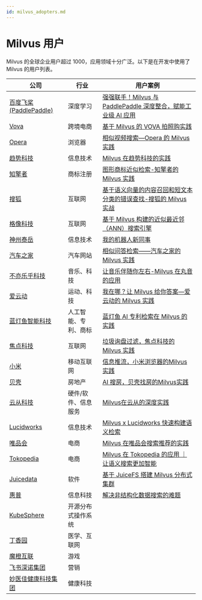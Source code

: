 ```yaml
---
id: milvus_adopters.md
---
```


# Milvus 用户

Milvus 的全球企业用户超过 1000，应用领域十分广泛。以下是在开发中使用了 Milvus 的用户列表。

| **公司**                                                     | **行业**             | **用户案例**                                                 |
| ------------------------------------------------------------ | -------------------- | ------------------------------------------------------------ |
| [百度飞桨 (PaddlePaddle) ](https://www.paddlepaddle.org.cn/) | 深度学习             | [强强联手！Milvus 与 PaddlePaddle 深度整合，赋能工业级 AI 应用](https://mp.weixin.qq.com/s?__biz=MzUzMDI5OTA5NQ==&mid=2247488460&idx=1&sn=6ef8475a8cae27c2017d2da7e9b6e40e&chksm=fa52b274cd253b62ac53a5ada257b438509398611ba43288043c2340b1570eead10488894f6e&scene=178&cur_album_id=1652686485898231817#rd) |
| [Vova](https://www.vova.com/about-us.html)                   | 跨境电商             | [基于 Milvus 的 VOVA 拍照购实践](https://mp.weixin.qq.com/s?__biz=MzUzMDI5OTA5NQ==&mid=2247488314&idx=1&sn=fb2c866cb0dc27fc17ad249fb9b920b8&chksm=fa52b282cd253b945d8ecb0b3a8af72134d5f6e9050516d045115c2ed3320c3ef6ac87e89729&scene=178&cur_album_id=1652686485898231817#rd) |
| [Opera](https://baike.baidu.com/item/Opera浏览器)            | 浏览器               | [相似视频搜索—Opera 的 Milvus 实践](https://mp.weixin.qq.com/s?__biz=MzUzMDI5OTA5NQ==&mid=2247488289&idx=1&sn=9a20fd574dc27b2c7600f05faa5baf4f&chksm=fa52b299cd253b8f2066742526694f5d5699a2630791890f67ce965451291a2c141b32f406d2&scene=178&cur_album_id=1652686485898231817#rd) |
| [趋势科技](https://baike.baidu.com/item/趋势科技)            | 信息技术             | [Milvus 在趋势科技的实践](https://mp.weixin.qq.com/s?__biz=MzUzMDI5OTA5NQ==&mid=2247488043&idx=1&sn=1c3fbe7a61b7fc340f34eac9a06fc0e8&chksm=fa52b393cd253a85d0fc5c29b4a0865505a02ffe61e65129e1913b0f6e20605ee6a44e7ff13a&scene=178&cur_album_id=1652686485898231817#rd) |
| [知擎者](https://login.zqz510.com/login)                     | 商标注册             | [图形商标近似检索-知擎者的 Milvus 实践](https://mp.weixin.qq.com/s?__biz=MzUzMDI5OTA5NQ==&mid=2247487944&idx=1&sn=9a45f77720404e44a9d9245610101f75&chksm=fa52b070cd253966eadc9ce433fa052768c1f2ee98edfd5cf27f0286114766366b5444d5bd24&scene=178&cur_album_id=1652686485898231817#rd) |
| [搜狐](https://baike.baidu.com/item/搜狐)                    | 互联网               | [基于语义向量的内容召回和短文本分类的错误查找-搜狐的 Milvus 实战](https://mp.weixin.qq.com/s?__biz=MzUzMDI5OTA5NQ==&mid=2247487908&idx=1&sn=3f0fe43c00d38cd30c18251d6d2404d1&chksm=fa52b01ccd25390a44107eae0e34c365a6153a0ebe88eba624b867a0bcdc529f81a4b766d24e&scene=178&cur_album_id=1652686485898231817#rd) |
| [格像科技](http://www.ufotosoft.com/)                        | 互联网               | [基于 Milvus 构建的近似最近邻（ANN）搜索引擎](https://mp.weixin.qq.com/s?__biz=MzUzMDI5OTA5NQ==&mid=2247487301&idx=1&sn=846dcb5c41d19e543311908abf52e0d9&chksm=fa52aefdcd2527ebdb6ec38e77322e51f98f148144867a4dd3cb4dc032289b9525c0b62e12c4&scene=178&cur_album_id=1652686485898231817#rd) |
| [神州泰岳](https://baike.baidu.com/item/神州泰岳)            | 信息技术             | [我的机器人新同事](https://mp.weixin.qq.com/s?__biz=MzUzMDI5OTA5NQ==&mid=2247487049&idx=1&sn=2d0572e7e1a6be8bd74eb794450ce383&chksm=fa52aff1cd2526e73071ae0d3c6a0562d599ece658eb1c986118f17787d085eea4772e449477&scene=178&cur_album_id=1652686485898231817#rd) |
| [汽车之家](https://baike.baidu.com/item/汽车之家/81714)      | 汽车网站             | [相似问答检索——汽车之家的 Milvus 实践](https://mp.weixin.qq.com/s?__biz=MzUzMDI5OTA5NQ==&mid=2247486527&idx=1&sn=0c8f7736010b915af641d07f608aa185&chksm=fa52ad87cd252491760c9dc576e2eb0cefae0a1bcdcbcfe88aa4b4a4b06edc97799da3630d6b&scene=178&cur_album_id=1652686485898231817#rd) |
| [不亦乐乎科技](https://enjoymusic.ai/wanyin)                 | 音乐、科技           | [让音乐伴随你左右-Milvus 在丸音的应用](https://mp.weixin.qq.com/s?__biz=MzUzMDI5OTA5NQ==&mid=2247486473&idx=1&sn=e779461a09fabb2ddc1067c00288f209&chksm=fa52adb1cd2524a704fb4bdb60233f00ec920416f898ce94a2ba105e5eda7c7c35b2d9b31658&scene=178&cur_album_id=1652686485898231817#rd) |
| [爱云动](https://yundong.ai/)                                | 运动、科技           | [我在哪？让 Milvus 给你答案—爱云动的 Milvus 实践](https://mp.weixin.qq.com/s?__biz=MzUzMDI5OTA5NQ==&mid=2247486368&idx=1&sn=868ea3a900875874754f2b80f5495c82&chksm=fa52aa18cd25230e52c47df17570d535bbd93568e114653817eaf6f1142068054cf9e1f91ffe&scene=178&cur_album_id=1652686485898231817#rd) |
| [蓝灯鱼智能科技](https://www.lanternfish.cn/index)           | 人工智能、专利、商标 | [蓝灯鱼 AI 专利检索在 Milvus 的实践](https://mp.weixin.qq.com/s?__biz=MzUzMDI5OTA5NQ==&mid=2247486169&idx=1&sn=26fbc3ba5adf7c8d7044242678242384&chksm=fa52ab61cd252277e075b3eb1e0380badb4aa28ded5c806ac57d63426ab04e425a6a9846552e&scene=178&cur_album_id=1652686485898231817#rd) |
| [焦点科技](https://baike.baidu.com/item/焦点科技股份有限公司) | 互联网               | [垃圾询盘过滤，焦点科技的 Milvus 实践](https://mp.weixin.qq.com/s?__biz=MzUzMDI5OTA5NQ==&mid=2247485807&idx=1&sn=630853da89f7a6c4831a7012fad2c33b&chksm=fa52a8d7cd2521c150a2ed47506eaa660676b5ff183e7b0cf23df89fe2d7092c5aa3e84116b6&scene=178&cur_album_id=1652686485898231817#rd) |
| [小米](https://baike.baidu.com/item/小米科技有限责任公司/13022816?fromtitle=小米&fromid=1566828) | 移动互联网           | [信息推流，小米浏览器的Milvus实践](https://mp.weixin.qq.com/s?__biz=MzUzMDI5OTA5NQ==&mid=2247485408&idx=1&sn=6046462871bf65132f2267bff8d4608f&chksm=fa52a658cd252f4e2b8108d5cccd6e08b6e291d85f15eb056dd05884afe04b77c85d979e4b86&scene=178&cur_album_id=1652686485898231817#rd) |
| [贝壳](https://baike.baidu.com/item/贝壳/22746077)           | 房地产               | [AI 搜房，贝壳找房的Milvus实践](https://mp.weixin.qq.com/s?__biz=MzUzMDI5OTA5NQ==&mid=2247485341&idx=1&sn=cbb3fd5a92e16afb773c16cf0caccfed&chksm=fa52a625cd252f33f1efdad2685ca87dd10c0287fe6edef30bdf9ddff2dd5bda67168cbaede7&scene=178&cur_album_id=1652686485898231817#rd) |
| [云从科技](https://baike.baidu.com/item/云从科技集团股份有限公司/24545339?fromtitle=广州云从信息科技有限公司&fromid=17382284) | 硬件/软件、信息服务  | [Milvus在云从的深度实践](https://mp.weixin.qq.com/s?__biz=MzUzMDI5OTA5NQ==&mid=2247484455&idx=1&sn=35aa63f586c6c849ee8f287d8aec00bc&chksm=fa52a59fcd252c890108e69ff84c7cd61fdf2ef6e9dfdbec667aadeb079018c1cc2c32f738ba&scene=178&cur_album_id=1652686485898231817#rd) |
| [Lucidworks](https://lucidworks.com/?utm_source=Google&utm_medium=ppc&utm_campaign=branded&keyword=lucidworks&hsa_grp=117036538512&gclid=CjwKCAjwn6GGBhADEiwAruUcKiJ8YTn5vM5OsC5DsiJYb8hGI0DglsjtzcyHgtMEDsRjdSfYwKQqJxoCczIQAvD_BwE) | 信息技术             | [Milvus x Lucidworks 快速构建语义检索](https://mp.weixin.qq.com/s?__biz=MzUzMDI5OTA5NQ==&mid=2247488608&idx=1&sn=84dfcb9d40df1b5029cce887e8a9a6df&chksm=fa52b5d8cd253cceb69394bc0ce79260f1b6cb1f697d0f9328d7422bbff5f128cad07ebc21f6&scene=178&cur_album_id=1652686485898231817#rd) |
| [唯品会](https://baike.baidu.com/item/唯品会)                | 电商                 | [Milvus 在唯品会搜索推荐的实践](https://mp.weixin.qq.com/s?__biz=MzUzMDI5OTA5NQ==&mid=2247488726&idx=1&sn=256fbad55c4738ae2a178f4a35794925&chksm=fa52b56ecd253c7867ad3048a53646bce2cef4ec0894331f4a187ec9cb0ed9e7314d0130c0ca&scene=178&cur_album_id=1652686485898231817#rd) |
| [Tokopedia](https://baike.baidu.com/item/Tokopedia/22086184?fr=aladdin) | 电商                 | [Milvus 在 Tokopedia 的应用 ｜ 让语义搜索更加智能](https://mp.weixin.qq.com/s?__biz=MzUzMDI5OTA5NQ==&mid=2247488809&idx=1&sn=dcfbf96ee78803dbc81dcb1a67f70974&chksm=fa52b491cd253d8770512aefed116bbf8bd8cd8e8ff6806c7d515e5ffb040f5bcf99168201e0&scene=178&cur_album_id=1652686485898231817#rd) |
| [Juicedata](https://juicefs.com/aboutus)                     | 软件                 | [基于 JuiceFS 搭建 Milvus 分布式集群](http://mp.weixin.qq.com/s?__biz=MzUzMDI5OTA5NQ==&mid=2247488673&idx=1&sn=9b714bd17f845d1932db2b91c716b7db&chksm=fa52b519cd253c0f9ea2dcb46cc8b4a042c0e9a999d2f5f75096ff9deea5a302ecc2fc717071&scene=178&cur_album_id=1652686485898231817#rd) |
| [惠普](https://baike.baidu.com/item/%E6%83%A0%E6%99%AE)                                                   | 信息科技          | [解决非结构化数据搜索的难题](https://mp.weixin.qq.com/s?__biz=MzIxNDc3NzEzNQ==&mid=2247493112&idx=2&sn=3cad103aa8d455355289ebc516975b28&chksm=97a0c9b8a0d740aeae004dc22c64bec48d892d3c70a156e9145c2398d0c496e081f4a3b5be75&mpshare=1&scene=1&srcid=0304QivfgIQ8tAciA8Ynk0Xe&sharer_sharetime=1614931042690&sharer_shareid=3e59c40b80326cb270c89b4cef742c05&version=3.1.0.6189&platform=mac#rd)                                                |
| [KubeSphere](https://kubesphere.io/zh/)                                                    | 开源分布式操作系统      |                                                |
| [丁香园](https://baike.baidu.com/item/%E4%B8%81%E9%A6%99%E5%9B%AD)                                                     | 医学、互联网             |                                                 |
| [魔橙互联](https://baike.baidu.com/item/%E9%AD%94%E6%A9%99%E4%BA%92%E8%81%94%EF%BC%88%E5%8C%97%E4%BA%AC%EF%BC%89%E7%A7%91%E6%8A%80)                                                  | 游戏     |                     |
| [飞书深诺集团](https://www.meetsocial.com/company.html)                                                    | 营销     |                   |
| [妙医佳健康科技集团](https://www.miao.cn/)| 健康科技        |                                              |
